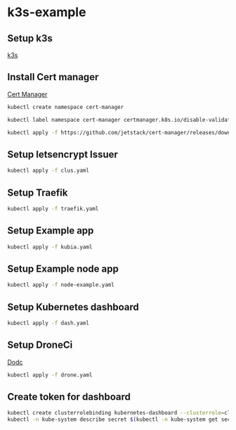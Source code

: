 # k3s-example

## Setup k3s
[k3s](https://k3s.io/)
## Install Cert manager

[Cert Manager](https://docs.cert-manager.io/en/latest/getting-started/install/kubernetes.html)

```bash
kubectl create namespace cert-manager

kubectl label namespace cert-manager certmanager.k8s.io/disable-validation=true

kubectl apply -f https://github.com/jetstack/cert-manager/releases/download/v0.8.0/cert-manager.yaml

```

## Setup letsencrypt Issuer
```bash
kubectl apply -f clus.yaml
```
## Setup Traefik
```bash
kubectl apply -f traefik.yaml
```
## Setup Example app
```bash
kubectl apply -f kubia.yaml
```
## Setup Example node app
```bash
kubectl apply -f node-example.yaml
```
## Setup Kubernetes dashboard
```bash
kubectl apply -f dash.yaml
```
## Setup DroneCi 
[Dodc](https://docs.drone.io/installation/github/kubernetes/)

```bash
kubectl apply -f drone.yaml
```
## Create token for dashboard
```bash
kubectl create clusterrolebinding kubernetes-dashboard --clusterrole=cluster-admin --serviceaccount=kube-system:kubernetes-dashboard
kubectl -n kube-system describe secret $(kubectl -n kube-system get secret | grep admin-user | awk '{print $1}')
```